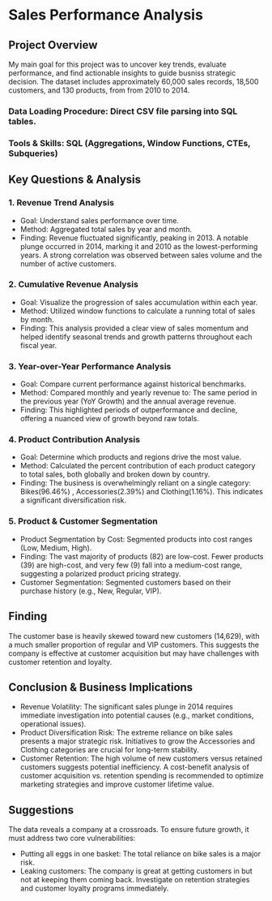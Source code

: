 # Sales Performance Analysis 

## Project Overview

My main goal for this project was to uncover key trends, evaluate performance, and find actionable insights to guide busniss strategic decision.
The dataset includes approximately 60,000 sales records, 18,500 customers, and 130 products, from from 2010 to 2014. 

### Data Loading Procedure: Direct CSV file parsing into SQL tables. 

### Tools & Skills: SQL (Aggregations, Window Functions, CTEs, Subqueries)

## Key Questions & Analysis

### 1. Revenue Trend Analysis
- Goal: Understand sales performance over time.
- Method: Aggregated total sales by year and month.
- Finding: Revenue fluctuated significantly, peaking in 2013. A notable plunge occurred in 2014, marking it and 2010 as the lowest-performing years. 
A strong correlation was observed between sales volume and the number of active customers.

### 2. Cumulative Revenue Analysis
- Goal: Visualize the progression of sales accumulation within each year.
- Method: Utilized window functions to calculate a running total of sales by month.
- Finding: This analysis provided a clear view of sales momentum and helped identify seasonal trends and growth patterns throughout each fiscal year.

### 3. Year-over-Year Performance Analysis
- Goal: Compare current performance against historical benchmarks.
- Method: Compared monthly and yearly revenue to: The same period in the previous year (YoY Growth) and the annual average revenue.
- Finding: This highlighted periods of outperformance and decline, offering a nuanced view of growth beyond raw totals.

### 4. Product Contribution Analysis
- Goal: Determine which products and regions drive the most value.
- Method: Calculated the percent contribution of each product category to total sales, both globally and broken down by country.
- Finding: The business is overwhelmingly reliant on a single category:	Bikes(96.46%) , Accessories(2.39%) and Clothing(1.16%).
This indicates a significant diversification risk.

### 5. Product & Customer Segmentation
- Product Segmentation by Cost: Segmented products into cost ranges (Low, Medium, High).
- Finding: The vast majority of products (82) are low-cost. Fewer products (39) are high-cost, and very few (9) fall into a medium-cost range, suggesting a polarized product pricing strategy.
- Customer Segmentation: Segmented customers based on their purchase history (e.g., New, Regular, VIP).

## Finding 
The customer base is heavily skewed toward new customers (14,629), with a much smaller proportion of regular and VIP customers. This suggests the company is effective at customer acquisition but may have challenges with customer retention and loyalty.

## Conclusion & Business Implications

- Revenue Volatility:
The significant sales plunge in 2014 requires immediate investigation into potential causes (e.g., market conditions, operational issues).
- Product Diversification Risk:
The extreme reliance on bike sales presents a major strategic risk. Initiatives to grow the Accessories and Clothing categories are crucial for long-term stability.
- Customer Retention:
The high volume of new customers versus retained customers suggests potential inefficiency. A cost-benefit analysis of customer acquisition vs. retention spending is recommended to optimize marketing strategies and improve customer lifetime value.

## Suggestions
The data reveals a company at a crossroads. To ensure future growth, it must address two core vulnerabilities:
- Putting all eggs in one basket: The total reliance on bike sales is a major risk.  
- Leaking customers: The company is great at getting customers in but not at keeping them coming back. Investigate on retention strategies and customer loyalty programs immediately.
